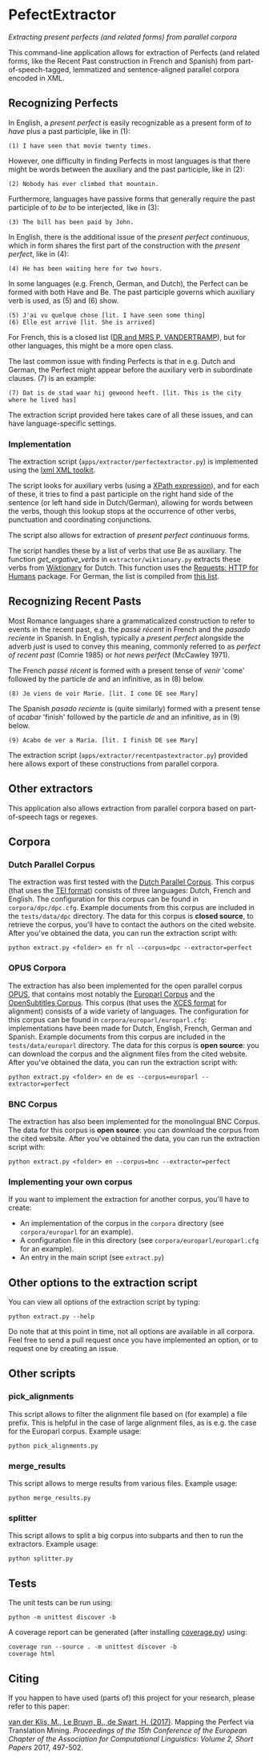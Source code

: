 # PefectExtractor
*Extracting present perfects (and related forms) from parallel corpora*

This command-line application allows for extraction of Perfects (and related forms, like the Recent Past construction in French and Spanish) from part-of-speech-tagged, lemmatized and sentence-aligned parallel corpora encoded in XML.
 
## Recognizing Perfects 

In English, a *present perfect* is easily recognizable as a present form of *to have* plus a past participle, like in (1):

    (1) I have seen that movie twenty times.

However, one difficulty in finding Perfects in most languages is that there might be words between the auxiliary and the past participle, like in (2):

    (2) Nobody has ever climbed that mountain.

Furthermore, languages have passive forms that generally require the past participle of *to be* to be interjected, like in (3):

    (3) The bill has been paid by John.
     
In English, there is the additional issue of the *present perfect continuous*, which in form shares the first part of the construction with the *present perfect*, like in (4):

    (4) He has been waiting here for two hours.
    
In some languages (e.g. French, German, and Dutch), the Perfect can be formed with both Have and Be. 
The past participle governs which auxiliary verb is used, as (5) and (6) show.

    (5) J'ai vu quelque chose [lit. I have seen some thing]
    (6) Elle est arrivé [lit. She is arrived]
    
For French, this is a closed list 
([DR and MRS P. VANDERTRAMP](https://en.wikipedia.org/wiki/Pass%C3%A9_compos%C3%A9#Auxiliary_.22.C3.8Atre.22)), 
but for other languages, this might be a more open class.

The last common issue with finding Perfects is that in e.g. Dutch and German, the Perfect might appear before the auxiliary verb in subordinate clauses. (7) is an example: 

    (7) Dat is de stad waar hij gewoond heeft. [lit. This is the city where he lived has]
    
The extraction script provided here takes care of all these issues, and can have language-specific settings. 

### Implementation 

The extraction script (`apps/extractor/perfectextractor.py`) is implemented using the [lxml XML toolkit](http://lxml.de/). 

The script looks for auxiliary verbs (using a [XPath expression](https://en.wikipedia.org/wiki/XPath)), and for each of these, 
it tries to find a past participle on the right hand side of the sentence (or left hand side in Dutch/German), allowing for words between the verbs, 
though this lookup stops at the occurrence of other verbs, punctuation and coordinating conjunctions.

The script also allows for extraction of *present perfect continuous* forms. 

The script handles these by a list of verbs that use Be as auxiliary. 
The function *get_ergative_verbs* in `extractor/wiktionary.py` extracts these verbs from [Wiktionary](https://en.wiktionary.org) for Dutch.
This function uses the [Requests: HTTP for Humans](http://docs.python-requests.org/) package.
For German, the list is compiled from [this list](https://deutsch.lingolia.com/en/grammar/verbs/sein-haben).

## Recognizing Recent Pasts

Most Romance languages share a grammaticalized construction to refer to events in the recent past, e.g. the *passé récent* in French and the *pasado reciente* in Spanish.
In English, typically a *present perfect* alongside the adverb *just* is used to convey this meaning, commonly referred to as *perfect of recent past* (Comrie 1985) or *hot news perfect* (McCawley 1971).

The French *passé récent* is formed with a present tense of *venir* 'come' followed by the particle *de* and an infinitive, as in (8) below.
 
    (8) Je viens de voir Marie. [lit. I come DE see Mary] 
    
The Spanish *pasado reciente* is (quite similarly) formed with a present tense of *acabar* 'finish' followed by the particle *de* and an infinitive, as in (9) below.

    (9) Acabo de ver a María. [lit. I finish DE see Mary]

The extraction script (`apps/extractor/recentpastextractor.py`) provided here allows export of these constructions from parallel corpora.  

## Other extractors

This application also allows extraction from parallel corpora based on part-of-speech tags or regexes. 

## Corpora

### Dutch Parallel Corpus

The extraction was first tested with the [Dutch Parallel Corpus](http://www.kuleuven-kulak.be/DPC).
This corpus (that uses the [TEI format](http://www.tei-c.org/)) consists of three languages: Dutch, French and English. 
The configuration for this corpus can be found in `corpora/dpc/dpc.cfg`.
Example documents from this corpus are included in the `tests/data/dpc` directory.
The data for this corpus is **closed source**, to retrieve the corpus, you'll have to contact the authors on the cited website.
After you've obtained the data, you can run the extraction script with:

    python extract.py <folder> en fr nl --corpus=dpc --extractor=perfect

### OPUS Corpora

The extraction has also been implemented for the open parallel corpus [OPUS](http://opus.nlpl.eu/), that contains most notably the [Europarl Corpus](http://opus.nlpl.eu/Europarl.php) and the [OpenSubtitles Corpus](http://opus.nlpl.eu/OpenSubtitles.php).
This corpus (that uses the [XCES format](http://www.tei-c.org/) for alignment) consists of a wide variety of languages. 
The configuration for this corpus can be found in `corpora/europarl/europarl.cfg`: implementations have been made for Dutch, English, French, German and Spanish. 
Example documents from this corpus are included in the `tests/data/europarl` directory.
The data for this corpus is **open source**: you can download the corpus and the alignment files from the cited website.
After you've obtained the data, you can run the extraction script with:

    python extract.py <folder> en de es --corpus=europarl --extractor=perfect

### BNC Corpus

The extraction has also been implemented for the monolingual BNC Corpus.
The data for this corpus is **open source**: you can download the corpus from the cited website.
After you've obtained the data, you can run the extraction script with:

    python extract.py <folder> en --corpus=bnc --extractor=perfect

### Implementing your own corpus

If you want to implement the extraction for another corpus, you'll have to create: 

* An implementation of the corpus in the `corpora` directory (see `corpora/europarl` for an example).
* A configuration file in this directory (see `corpora/europarl/europarl.cfg` for an example).
* An entry in the main script (see `extract.py`)

## Other options to the extraction script

You can view all options of the extraction script by typing:

    python extract.py --help

Do note that at this point in time, not all options are available in all corpora.
Feel free to send a pull request once you have implemented an option, or to request one by creating an issue. 

## Other scripts

### pick_alignments

This script allows to filter the alignment file based on (for example) a file prefix.
This is helpful in the case of large alignment files, as is e.g. the case for the Europarl corpus.
Example usage:

    python pick_alignments.py 

### merge_results

This script allows to merge results from various files.
Example usage:

    python merge_results.py 

### splitter

This script allows to split a big corpus into subparts and then to run the extractors.
Example usage:

    python splitter.py 

## Tests

The unit tests can be run using: 

    python -m unittest discover -b

A coverage report can be generated (after installing [coverage.py](https://coverage.readthedocs.io/en/coverage-4.2/)) using:

    coverage run --source . -m unittest discover -b
    coverage html

## Citing

If you happen to have used (parts of) this project for your research, please refer to this paper:

[van der Klis, M., Le Bruyn, B., de Swart, H. (2017)](http://www.aclweb.org/anthology/E17-2080). Mapping the Perfect via Translation Mining. *Proceedings of the 15th Conference of the European Chapter of the Association for Computational Linguistics: Volume 2, Short Papers* 2017, 497-502.
